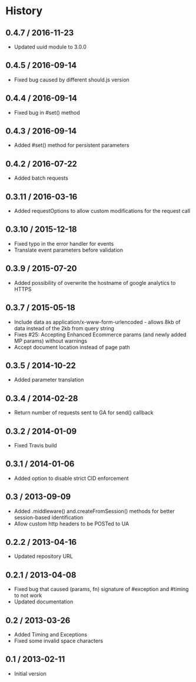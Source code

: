 # History

## 0.4.7 / 2016-11-23

- Updated uuid module to 3.0.0

## 0.4.5 / 2016-09-14

- Fixed bug caused by different should.js version

## 0.4.4 / 2016-09-14

- Fixed bug in #set() method

## 0.4.3 / 2016-09-14

- Added #set() method for persistent parameters

## 0.4.2 / 2016-07-22

- Added batch requests

## 0.3.11 / 2016-03-16

- Added requestOptions to allow custom modifications for the request call

## 0.3.10 / 2015-12-18

- Fixed typo in the error handler for events
- Translate event parameters before validation

## 0.3.9 / 2015-07-20

- Added possibility of overwrite the hostname of google analytics to HTTPS

## 0.3.7 / 2015-05-18

- Include data as application/x-www-form-urlencoded - allows 8kb of data instead of the 2kb from query string
- Fixes #25: Accepting Enhanced Ecommerce params (and newly added MP params) without warnings
- Accept document location instead of page path

## 0.3.5 / 2014-10-22

- Added parameter translation

## 0.3.4 / 2014-02-28

- Return number of requests sent to GA for send() callback

## 0.3.2 / 2014-01-09

- Fixed Travis build

## 0.3.1 / 2014-01-06

- Added option to disable strict CID enforcement

## 0.3 / 2013-09-09

- Added .middleware() and.createFromSession() methods for better session-based identification
- Allow custom http headers to be POSTed to UA

## 0.2.2 / 2013-04-16

- Updated repository URL

## 0.2.1 / 2013-04-08

- Fixed bug that caused (params, fn) signature of #exception and #timing to not work
- Updated documentation

## 0.2 / 2013-03-26

- Added Timing and Exceptions
- Fixed some invalid space characters

## 0.1 / 2013-02-11

- Initial version
